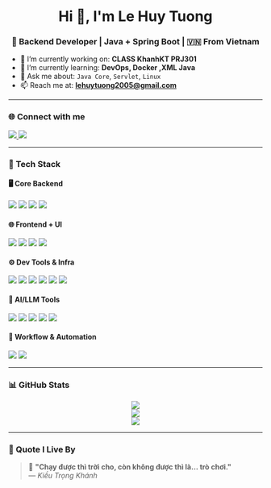 <h1 align="center">Hi 👋, I'm Le Huy Tuong</h1>
<h3 align="center">🚀 Backend Developer | Java + Spring Boot | 🇻🇳 From Vietnam</h3>

- 🔭 I’m currently working on: **CLASS KhanhKT PRJ301**
- 🌱 I’m currently learning: **DevOps, Docker ,XML Java**
- 💬 Ask me about: `Java Core`, `Servlet`, `Linux`
- 📫 Reach me at: **lehuytuong2005@gmail.com**

---

### 🌐 Connect with me
<p align="left">
  <a href="https://www.facebook.com/huytuongcoder" target="_blank">
    <img src="https://img.shields.io/badge/Facebook-1877F2?style=flat&logo=facebook&logoColor=white"/>
  </a>
  <a href="https://www.linkedin.com/in/lehuytuong/" target="_blank">
    <img src="https://img.shields.io/badge/LinkedIn-0077B5?style=flat&logo=linkedin&logoColor=white"/>
  </a>
</p>

---

### 🧰 Tech Stack

#### 🖥️ Core Backend
<p>
  <img src="https://img.shields.io/badge/Java-ED8B00?style=for-the-badge&logo=openjdk&logoColor=white"/>
  <img src="https://img.shields.io/badge/Spring Boot-6DB33F?style=for-the-badge&logo=springboot&logoColor=white"/>
  <img src="https://img.shields.io/badge/Servlet-430098?style=for-the-badge&logo=apachetomcat&logoColor=white"/>
  <img src="https://img.shields.io/badge/MS SQL Server-CC2927?style=for-the-badge&logo=microsoftsqlserver&logoColor=white"/>
</p>

#### 🌐 Frontend + UI
<p>
  <img src="https://img.shields.io/badge/HTML5-E34F26?style=for-the-badge&logo=html5&logoColor=white"/>
  <img src="https://img.shields.io/badge/CSS3-1572B6?style=for-the-badge&logo=css3&logoColor=white"/>
  <img src="https://img.shields.io/badge/Tailwind CSS-06B6D4?style=for-the-badge&logo=tailwindcss&logoColor=white"/>
  <img src="https://img.shields.io/badge/Bootstrap-7952B3?style=for-the-badge&logo=bootstrap&logoColor=white"/>
</p>

#### ⚙️ Dev Tools & Infra
<p>
  <img src="https://img.shields.io/badge/Git-F05032?style=for-the-badge&logo=git&logoColor=white"/>
  <img src="https://img.shields.io/badge/Docker-2496ED?style=for-the-badge&logo=docker&logoColor=white"/>
  <img src="https://img.shields.io/badge/Linux-FCC624?style=for-the-badge&logo=linux&logoColor=black"/>
  <img src="https://img.shields.io/badge/Bash/Shell-4EAA25?style=for-the-badge&logo=gnubash&logoColor=white"/>
  <img src="https://img.shields.io/badge/VS Code-007ACC?style=for-the-badge&logo=visualstudiocode&logoColor=white"/>
  <img src="https://img.shields.io/badge/IntelliJ IDEA-000000?style=for-the-badge&logo=intellijidea&logoColor=white"/>
</p>

#### 🤖 AI/LLM Tools
<p>
  <img src="https://img.shields.io/badge/Python-3776AB?style=for-the-badge&logo=python&logoColor=white"/>
  <img src="https://img.shields.io/badge/LLM-FFD700?style=for-the-badge&logo=openai&logoColor=black"/>
  <img src="https://img.shields.io/badge/OpenAI-412991?style=for-the-badge&logo=openai&logoColor=white"/>
  <img src="https://img.shields.io/badge/HuggingFace-FCC91C?style=for-the-badge&logo=huggingface&logoColor=black"/>
  <img src="https://img.shields.io/badge/LangChain-000000?style=for-the-badge&logo=python&logoColor=white"/>

</p>

#### 🔄 Workflow & Automation
<p>
  <img src="https://img.shields.io/badge/n8n-AF2D7F?style=for-the-badge&logo=n8n&logoColor=white"/>
  <img src="https://img.shields.io/badge/Cron-000000?style=for-the-badge&logo=cron&logoColor=white"/>
</p>


---

### 📊 GitHub Stats
<p align="center">
  <img src="https://github-readme-stats.vercel.app/api?username=lehuytuong&show_icons=true&theme=tokyonight&include_all_commits=true&count_private=true"/>
  <br/>
  <img src="https://github-readme-stats.vercel.app/api/top-langs/?username=lehuytuong&layout=compact&theme=tokyonight"/>
  <br/>
  <img src="https://github-profile-trophy.vercel.app/?username=lehuytuong&theme=onedark&no-frame=true&margin-w=10"/>
</p>

---

### 🎯 Quote I Live By
> 🧠 **"Chạy được thì trời cho, còn không được thì là... trò chơi."**  
> — *Kiều Trọng Khánh*

